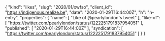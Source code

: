 {
  "kind": "likes",
  "slug": "2020/01/xwfso",
  "client_id": "https://indigenous.realize.be",
  "date": "2020-01-29T16:44:00Z",
  "h": "h-entry",
  "properties": {
    "name": [
      "Like of @pearlylondon's tweet"
    ],
    "like-of": [
      "https://twitter.com/pearlylondon/status/1222251791837954051"
    ],
    "published": [
      "2020-01-29T16:44:00Z"
    ],
    "syndication": [
      "https://twitter.com/pearlylondon/status/1222251791837954051"
    ]
  }
}
